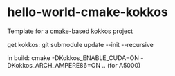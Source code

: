 # hello-world-cmake-kokkos
Template for a cmake-based kokkos project


get kokkos:
git submodule update --init --recursive

in build:
cmake -DKokkos_ENABLE_CUDA=ON -DKokkos_ARCH_AMPERE86=ON ..
(for A5000)
